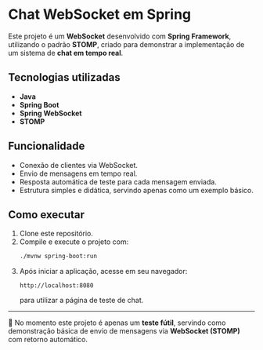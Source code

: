 # Chat WebSocket em Spring

Este projeto é um **WebSocket** desenvolvido com **Spring Framework**, utilizando o padrão **STOMP**, criado para demonstrar a implementação de um sistema de **chat em tempo real**.

## Tecnologias utilizadas
- **Java**
- **Spring Boot**
- **Spring WebSocket**
- **STOMP**

## Funcionalidade
- Conexão de clientes via WebSocket.
- Envio de mensagens em tempo real.
- Resposta automática de teste para cada mensagem enviada.
- Estrutura simples e didática, servindo apenas como um exemplo básico.

## Como executar
1. Clone este repositório.
2. Compile e execute o projeto com:
   ```bash
   ./mvnw spring-boot:run
   ```
3. Após iniciar a aplicação, acesse em seu navegador:
   ```
   http://localhost:8080
   ```
   para utilizar a página de teste de chat.

---
📌 No momento este projeto é apenas um **teste fútil**, servindo como demonstração básica de envio de mensagens via **WebSocket (STOMP)** com retorno automático.

